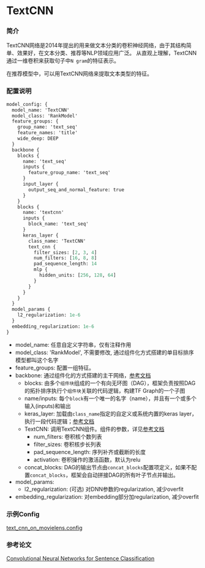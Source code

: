 # TextCNN

### 简介

TextCNN网络是2014年提出的用来做文本分类的卷积神经网络，由于其结构简单、效果好，在文本分类、推荐等NLP领域应用广泛。
从直观上理解，TextCNN通过一维卷积来获取句子中`N gram`的特征表示。

在推荐模型中，可以用TextCNN网络来提取文本类型的特征。

### 配置说明

```protobuf
model_config: {
  model_name: 'TextCNN'
  model_class: 'RankModel'
  feature_groups: {
    group_name: 'text_seq'
    feature_names: 'title'
    wide_deep: DEEP
  }
  backbone {
    blocks {
      name: 'text_seq'
      inputs {
        feature_group_name: 'text_seq'
      }
      input_layer {
        output_seq_and_normal_feature: true
      }
    }
    blocks {
      name: 'textcnn'
      inputs {
        block_name: 'text_seq'
      }
      keras_layer {
        class_name: 'TextCNN'
        text_cnn {
          filter_sizes: [2, 3, 4]
          num_filters: [16, 8, 8]
          pad_sequence_length: 14
          mlp {
            hidden_units: [256, 128, 64]
          }
        }
      }
    }
  }
  model_params {
    l2_regularization: 1e-6
  }
  embedding_regularization: 1e-6
}
```

- model_name: 任意自定义字符串，仅有注释作用
- model_class: 'RankModel', 不需要修改, 通过组件化方式搭建的单目标排序模型都叫这个名字
- feature_groups: 配置一组特征。
- backbone: 通过组件化的方式搭建的主干网络，[参考文档](../component/backbone.md)
  - blocks: 由多个`组件块`组成的一个有向无环图（DAG），框架负责按照DAG的拓扑排序执行个`组件块`关联的代码逻辑，构建TF Graph的一个子图
  - name/inputs: 每个`block`有一个唯一的名字（name），并且有一个或多个输入(inputs)和输出
  - keras_layer: 加载由`class_name`指定的自定义或系统内置的keras layer，执行一段代码逻辑；[参考文档](../component/backbone.md#keraslayer)
  - TextCNN: 调用TextCNN组件。组件的参数，详见[参考文档](../component/component.md#id2)
    - num_filters: 卷积核个数列表
    - filter_sizes: 卷积核步长列表
    - pad_sequence_length: 序列补齐或截断的长度
    - activation: 卷积操作的激活函数，默认为relu
  - concat_blocks: DAG的输出节点由`concat_blocks`配置项定义，如果不配置`concat_blocks`，框架会自动拼接DAG的所有叶子节点并输出。
- model_params:
  - l2_regularization: (可选) 对DNN参数的regularization, 减少overfit
- embedding_regularization: 对embedding部分加regularization, 减少overfit

### 示例Config

[text_cnn_on_movielens.config](https://github.com/alibaba/EasyRec/tree/master/samples/model_config/text_cnn_on_movielens.config)

### 参考论文

[Convolutional Neural Networks for Sentence Classification](http://arxiv.org/abs/1408.5882)

